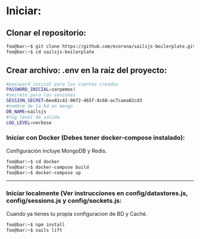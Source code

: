 # Iniciar:

## Clonar el repositorio:
```bash
foo@bar:~$ git clone https://github.com/ecorona/sailsjs-boilerplate.git
foo@bar:~$ cd sailsjs-boilerplate
```

## Crear archivo: .env en la raíz del proyecto:
```bash
#password inicial para las cuentas creadas
PASSWORD_INICIAL=zarpemos!
#secreto para las sesiones
SESSION_SECRET=6ee81c42-96f2-465f-8c68-ac7caea82cd3
#nombre de la bd en mongo
DB_NAME=sailsjs
#log level de salida
LOG_LEVEL=verbose

```

### Iniciar con Docker (Debes tener docker-compose instalado):

Configuración incluye MongoDB y Redis.

```bash
foo@bar:~$ cd docker
foo@bar:~$ docker-compose build
foo@bar:~$ docker-compose up
```

---

### Iniciar localmente (Ver instrucciones en config/datastores.js, config/sessions.js y config/sockets.js:

Cuando ya tienes tu propia configuracion de BD y Caché.

```bash
foo@bar:~$ npm install
foo@bar:~$ sails lift
```
